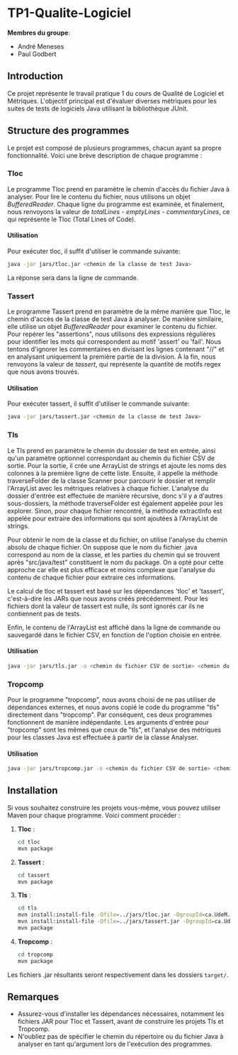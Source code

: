 # TP1-Qualite-Logiciel

**Membres du groupe**:
- André Meneses
- Paul Godbert

## Introduction

Ce projet représente le travail pratique 1 du cours de Qualité de Logiciel et Métriques. L'objectif principal est d'évaluer diverses métriques pour les suites de tests de logiciels Java utilisant la bibliothèque JUnit.

## Structure des programmes
Le projet est composé de plusieurs programmes, chacun ayant sa propre fonctionnalité. Voici une brève description de chaque programme :

### Tloc

Le programme Tloc prend en paramètre le chemin d'accès du fichier Java à analyser. Pour lire le contenu du fichier, nous utilisons un objet *BufferedReader*. Chaque ligne du programme est examinée, et finalement, nous renvoyons la valeur de *totalLines - emptyLines - commentaryLines*, ce qui représente le Tloc (Total Lines of Code).

#### Utilisation

Pour exécuter tloc, il suffit d'utiliser le commande suivante:

```sh
java -jar jars/tloc.jar <chemin de la classe de test Java>
```

La réponse sera dans la ligne de commande. 

### Tassert
Le programme Tassert prend en paramètre de la même manière que Tloc, le chemin d'accès de la classe de test Java à analyser. De manière similaire, elle utilise un objet *BufferedReader* pour examiner le contenu du fichier. Pour repérer les "assertions", nous utilisons des expressions régulières pour identifier les mots qui correspondent au motif 'assert' ou 'fail'. Nous tentons d'ignorer les commentaires en divisant les lignes contenant "//" et en analysant uniquement la première partie de la division. À la fin, nous renvoyons la valeur de *tassert*, qui représente la quantité de motifs regex que nous avons trouvés.

#### Utilisation

Pour exécuter tassert, il suffit d'utiliser le commande suivante:
```sh
java -jar jars/tassert.jar <chemin de la classe de test Java>
```
### Tls

Le Tls prend en paramètre le chemin du dossier de test en entrée, ainsi qu'un paramètre optionnel correspondant au chemin du fichier CSV de sortie. Pour la sortie, il crée une ArrayList de strings et ajoute les noms des colonnes à la première ligne de cette liste. Ensuite, il appelle la méthode traverseFolder de la classe Scanner pour parcourir le dossier et remplir l'ArrayList avec les métriques relatives à chaque fichier. L'analyse du dossier d'entrée est effectuée de manière récursive, donc s'il y a d'autres sous-dossiers, la méthode traverseFolder est également appelée pour les explorer. Sinon, pour chaque fichier rencontré, la méthode extractInfo est appelée pour extraire des informations qui sont ajoutées à l'ArrayList de strings.

Pour obtenir le nom de la classe et du fichier, on utilise l'analyse du chemin absolu de chaque fichier. On suppose que le nom du fichier .java correspond au nom de la classe, et les parties du chemin qui se trouvent après "src/java/test" constituent le nom du package. On a opté pour cette approche car elle est plus efficace et moins complexe que l'analyse du contenu de chaque fichier pour extraire ces informations.

Le calcul de tloc et tassert est basé sur les dépendances 'tloc' et 'tassert', c'est-à-dire les JARs que nous avons créés précédemment. Pour les fichiers dont la valeur de tassert est nulle, ils sont ignorés car ils ne contiennent pas de tests.

Enfin, le contenu de l'ArrayList est affiché dans la ligne de commande ou sauvegardé dans le fichier CSV, en fonction de l'option choisie en entrée.

#### Utilisation
```sh
java -jar jars/tls.jar -o <chemin du fichier CSV de sortie> <chemin du répertoire de test Java>
```

### Tropcomp
Pour le programme "tropcomp", nous avons choisi de ne pas utiliser de dépendances externes, et nous avons copié le code du programme "tls" directement dans "tropcomp". Par conséquent, ces deux programmes fonctionnent de manière indépendante. Les arguments d'entrée pour "tropcomp" sont les mêmes que ceux de "tls", et l'analyse des métriques pour les classes Java est effectuée à partir de la classe Analyser.

#### Utilisation
```sh
java -jar jars/tropcomp.jar -o <chemin du fichier CSV de sortie> <chemin du répertoire de test Java>
```
## Installation

Si vous souhaitez construire les projets vous-même, vous pouvez utiliser Maven pour chaque programme. Voici comment procéder :

1. **Tloc** :
   ```sh
   cd tloc
   mvn package
   ```

2. **Tassert** :
   ```sh
   cd tassert
   mvn package
   ```

3. **Tls** :
   ```sh
   cd tls
   mvn install:install-file -Dfile=../jars/tloc.jar -DgroupId=ca.UdeM.Informatique -DartifactId=tloc -Dversion=0.1.0 -Dpackaging=jar
   mvn install:install-file -Dfile=../jars/tassert.jar -DgroupId=ca.UdeM.Informatique -DartifactId=tassert -Dversion=0.1.0 -Dpackaging=jar
   mvn package
   ```

4. **Tropcomp** :
   ```sh
   cd tropcomp
   mvn package
   ```

Les fichiers .jar résultants seront respectivement dans les dossiers `target/`.

## Remarques

- Assurez-vous d'installer les dépendances nécessaires, notamment les fichiers JAR pour Tloc et Tassert, avant de construire les projets Tls et Tropcomp.
- N'oubliez pas de spécifier le chemin du répertoire ou du fichier Java à analyser en tant qu'argument lors de l'exécution des programmes.

